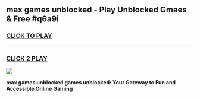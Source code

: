 
## max games unblocked - Play Unblocked Gmaes & Free #q6a9i
<h3>
<a href="https://news.freeplayer.one?title=max_games_unblocked&ref=03M">CLICK TO PLAY</a></h3>
<hr>

<h3>
<a href="https://news.freeplayer.one?title=max_games_unblocked&ref=03M">CLICK 2 PLAY</a>
  
</h3>

<a href="https://news.freeplayer.one?title=max_games_unblocked&ref=03M"><img src="https://clearcache.store/games.png"></a>


**max games unblocked games unblocked: Your Gateway to Fun and Accessible Online Gaming**
